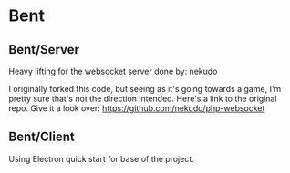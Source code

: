 # Bent

Bent/Server
----

Heavy lifting for the websocket server done by: nekudo

I originally forked this code, but seeing as it's going towards a game, I'm pretty sure that's not the direction intended.
Here's a link to the original repo. Give it a look over: https://github.com/nekudo/php-websocket

Bent/Client
----

Using Electron quick start for base of the project.
